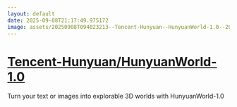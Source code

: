 ```yaml
---
layout: default
date: 2025-09-08T21:17:49.975172
image: assets/20250908T094023213--Tencent-Hunyuan--HunyuanWorld-1.0--20250908T094507920--cropped.png
---
```


# [Tencent-Hunyuan/HunyuanWorld-1.0](https://github.com/Tencent-Hunyuan/HunyuanWorld-1.0)

Turn your text or images into explorable 3D worlds with HunyuanWorld-1.0

